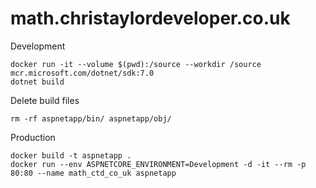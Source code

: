 # math.christaylordeveloper.co.uk

Development
```
docker run -it --volume $(pwd):/source --workdir /source mcr.microsoft.com/dotnet/sdk:7.0
dotnet build
```

Delete build files
```
rm -rf aspnetapp/bin/ aspnetapp/obj/
```

Production
```
docker build -t aspnetapp .
docker run --env ASPNETCORE_ENVIRONMENT=Development -d -it --rm -p 80:80 --name math_ctd_co_uk aspnetapp
```
